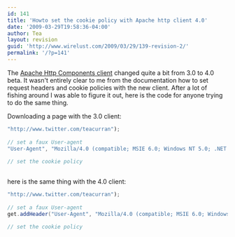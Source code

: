 ```yaml
---
id: 141
title: 'Howto set the cookie policy with Apache http client 4.0'
date: '2009-03-29T19:58:36-04:00'
author: Tea
layout: revision
guid: 'http://www.wirelust.com/2009/03/29/139-revision-2/'
permalink: '/?p=141'
---
```


The [Apache Http Components client](http://hc.apache.org) changed quite a bit from 3.0 to 4.0 beta. It wasn't entirely clear to me from the documentation how to set request headers and cookie policies with the new client. After a lot of fishing around I was able to figure it out, here is the code for anyone trying to do the same thing.

Downloading a page with the 3.0 client:

```java
"http://www.twitter.com/teacurran");
 
// set a faux User-agent
"User-Agent", "Mozilla/4.0 (compatible; MSIE 6.0; Windows NT 5.0; .NET CLR 1.1.4322)");
 
// set the cookie policy
 
```

here is the same thing with the 4.0 client:

```java
"http://www.twitter.com/teacurran");
 
// set a faux User-agent
get.addHeader("User-Agent", "Mozilla/4.0 (compatible; MSIE 6.0; Windows NT 5.0; .NET CLR 1.1.4322)");
 
// set the cookie policy
 
```